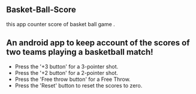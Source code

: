 ## Basket-Ball-Score

this app  counter score of basket ball game .

## An android app to keep account of the scores of two teams playing a basketball match!

- Press the '+3 button' for a 3-pointer shot.
- Press the '+2 button' for a 2-pointer shot.
- Press the 'Free throw button' for a Free Throw.
- Press the 'Reset' button to reset the scores to zero.
